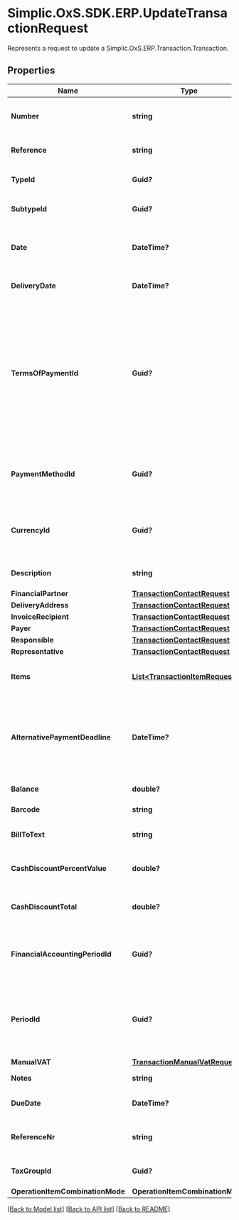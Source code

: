 # Simplic.OxS.SDK.ERP.UpdateTransactionRequest
Represents a request to update a Simplic.OxS.ERP.Transaction.Transaction.

## Properties

Name | Type | Description | Notes
------------ | ------------- | ------------- | -------------
**Number** | **string** | Gets or sets the transaction number. | [optional] 
**Reference** | **string** | Gets or sets the reference. | [optional] 
**TypeId** | **Guid?** | Gets or sets the type by ID. | [optional] 
**SubtypeId** | **Guid?** | Gets or sets the subtype by ID. | [optional] 
**Date** | **DateTime?** | Gets or sets the time of the underlying transaction. | [optional] 
**DeliveryDate** | **DateTime?** | Gets or sets the time of delivery. | [optional] 
**TermsOfPaymentId** | **Guid?** | Gets or sets the terms of payment by ID.     The terms of payment include the payment deadline, a potential cash discount and the number of days the discount applies.   | [optional] 
**PaymentMethodId** | **Guid?** | Gets or sets the payment method for this transaction given by ID. | [optional] 
**CurrencyId** | **Guid?** | Gets or sets the currency used to quantify this transaction by ID. | [optional] 
**Description** | **string** | Gets or sets the description. | [optional] 
**FinancialPartner** | [**TransactionContactRequest**](TransactionContactRequest.md) |  | [optional] 
**DeliveryAddress** | [**TransactionContactRequest**](TransactionContactRequest.md) |  | [optional] 
**InvoiceRecipient** | [**TransactionContactRequest**](TransactionContactRequest.md) |  | [optional] 
**Payer** | [**TransactionContactRequest**](TransactionContactRequest.md) |  | [optional] 
**Responsible** | [**TransactionContactRequest**](TransactionContactRequest.md) |  | [optional] 
**Representative** | [**TransactionContactRequest**](TransactionContactRequest.md) |  | [optional] 
**Items** | [**List&lt;TransactionItemRequest&gt;**](TransactionItemRequest.md) | Gets or sets the items of this transaction. | [optional] 
**AlternativePaymentDeadline** | **DateTime?** | Gets or sets an alternative payment deadline to the one defined in the terms of payment. | [optional] 
**Balance** | **double?** | Gets or sets the balance. | [optional] 
**Barcode** | **string** | Gets or sets the barcode. | [optional] 
**BillToText** | **string** | Gets or sets the bill as a text. | [optional] 
**CashDiscountPercentValue** | **double?** | Gets or sets the relative cash discount. | [optional] 
**CashDiscountTotal** | **double?** | Gets or sets the total cash discount. | [optional] 
**FinancialAccountingPeriodId** | **Guid?** | Gets or sets the financial year period of this transaction given by ID. | [optional] 
**PeriodId** | **Guid?** | Gets or sets the financial year period of this transaction for inventory management given by ID. | [optional] 
**ManualVAT** | [**TransactionManualVatRequest**](TransactionManualVatRequest.md) |  | [optional] 
**Notes** | **string** | Gets or sets notes. | [optional] 
**DueDate** | **DateTime?** | Gets or sets the due date. | [optional] 
**ReferenceNr** | **string** | Gets or sets the reference number. | [optional] 
**TaxGroupId** | **Guid?** | Gets or sets the tax group by ID. | [optional] 
**OperationItemCombinationMode** | **OperationItemCombinationMode** |  | [optional] 

[[Back to Model list]](../README.md#documentation-for-models) [[Back to API list]](../README.md#documentation-for-api-endpoints) [[Back to README]](../README.md)

